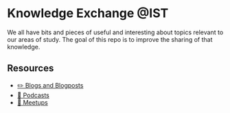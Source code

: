 # Knowledge Exchange @IST

We all have bits and pieces of useful and interesting about topics relevant to our areas of study. The goal of this repo is to improve the sharing of that knowledge.

## Resources

- [✏️ Blogs and Blogposts](https://github.com/joaosantos15/knowledge-exchange-ist/blob/master/docs/blogs.md)
- [🎤 Podcasts](https://github.com/joaosantos15/knowledge-exchange-ist/blob/master/docs/podcasts.md)
- [🚀 Meetups](https://github.com/joaosantos15/knowledge-exchange-ist/blob/master/docs/meetups.md)
